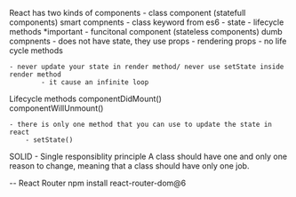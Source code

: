 React has two kinds of components
    - class component (statefull components) smart compnents 
        - class keyword from es6
        - state
        - lifecycle methods *important 
    - funcitonal component (stateless components) dumb compnents
        - does not have state, they use props
        - rendering props
        - no life cycle methods

    - never update your state in render method/ never use setState inside render method
            - it cause an infinite loop

 Lifecycle methods
componentDidMount()  
componentWillUnmount() 


    - there is only one method that you can use to update the state in react
        - setState() 

SOLID - 
Single responsiblity principle A class should have one and only one reason to change, meaning that a class should have only one job.

-- React Router 
    npm install react-router-dom@6